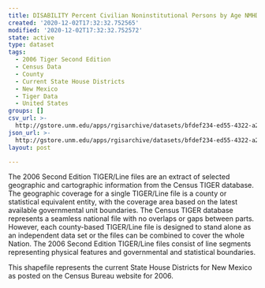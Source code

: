```yaml
---
title: DISABILITY Percent Civilian Noninstitutional Persons by Age NMHD 2000
created: '2020-12-02T17:32:32.752565'
modified: '2020-12-02T17:32:32.752572'
state: active
type: dataset
tags:
  - 2006 Tiger Second Edition
  - Census Data
  - County
  - Current State House Districts
  - New Mexico
  - Tiger Data
  - United States
groups: []
csv_url: >-
  http://gstore.unm.edu/apps/rgisarchive/datasets/bfdef234-ed55-4322-a2b9-7db46c3ec1da/nmh287data612900368_sth_view.derived.csv
json_url: >-
  http://gstore.unm.edu/apps/rgisarchive/datasets/bfdef234-ed55-4322-a2b9-7db46c3ec1da/nmh287data612900368_sth_view.derived.json
layout: post

---
```

The 2006 Second Edition TIGER/Line files are an extract of selected geographic and cartographic information from the Census TIGER database.  The geographic coverage for a single TIGER/Line file is a county or statistical equivalent entity, with the coverage area based on the latest available governmental unit boundaries. The Census TIGER database represents a seamless national file with no overlaps or gaps between parts.  However, each county-based TIGER/Line file is designed to stand alone as an independent data set or the files can be combined to cover the whole Nation.  The 2006 Second Edition  TIGER/Line files consist of line segments representing physical features and governmental and statistical boundaries.  

This shapefile represents the current State House Districts for New Mexico as posted on the Census Bureau website for 2006.

